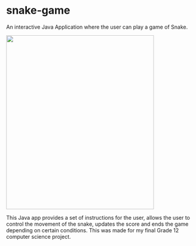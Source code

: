 # snake-game
An interactive Java Application where the user can play a game of Snake.

<img src="https://user-images.githubusercontent.com/96363633/148671725-20b81ad1-6dea-4e34-b03a-2a962ed3bab6.png" data-canonical-src="https://user-images.githubusercontent.com/96363633/148671725-20b81ad1-6dea-4e34-b03a-2a962ed3bab6.png" width="395" height="466" />


This Java app provides a set of instructions for the user, allows the user to control the movement of the snake, updates the score and ends the game depending on certain conditions. This was made for my final Grade 12 computer science project.
